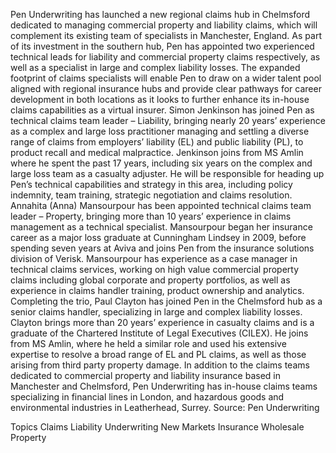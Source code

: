 Pen Underwriting has launched a new regional claims hub in Chelmsford dedicated to managing commercial property and liability claims, which will complement its existing team of specialists in Manchester, England.
As part of its investment in the southern hub, Pen has appointed two experienced technical leads for liability and commercial property claims respectively, as well as a specialist in large and complex liability losses.
The expanded footprint of claims specialists will enable Pen to draw on a wider talent pool aligned with regional insurance hubs and provide clear pathways for career development in both locations as it looks to further enhance its in-house claims capabilities as a virtual insurer.
Simon Jenkinson has joined Pen as technical claims team leader – Liability, bringing nearly 20 years’ experience as a complex and large loss practitioner managing and settling a diverse range of claims from employers’ liability (EL) and public liability (PL), to product recall and medical malpractice. Jenkinson joins from MS Amlin where he spent the past 17 years, including six years on the complex and large loss team as a casualty adjuster. He will be responsible for heading up Pen’s technical capabilities and strategy in this area, including policy indemnity, team training, strategic negotiation and claims resolution.
Annahita (Anna) Mansourpour has been appointed technical claims team leader – Property, bringing more than 10 years’ experience in claims management as a technical specialist. Mansourpour began her insurance career as a major loss graduate at Cunningham Lindsey in 2009, before spending seven years at Aviva and joins Pen from the insurance solutions division of Verisk. Mansourpour has experience as a case manager in technical claims services, working on high value commercial property claims including global corporate and property portfolios, as well as experience in claims handler training, product ownership and analytics.
Completing the trio, Paul Clayton has joined Pen in the Chelmsford hub as a senior claims handler, specializing in large and complex liability losses. Clayton brings more than 20 years’ experience in casualty claims and is a graduate of the Chartered Institute of Legal Executives (CILEX). He joins from MS Amlin, where he held a similar role and used his extensive expertise to resolve a broad range of EL and PL claims, as well as those arising from third party property damage.
In addition to the claims teams dedicated to commercial property and liability insurance based in Manchester and Chelmsford, Pen Underwriting has in-house claims teams specializing in financial lines in London, and hazardous goods and environmental industries in Leatherhead, Surrey.
Source: Pen Underwriting

Topics
Claims
Liability
Underwriting
New Markets
Insurance Wholesale
Property
